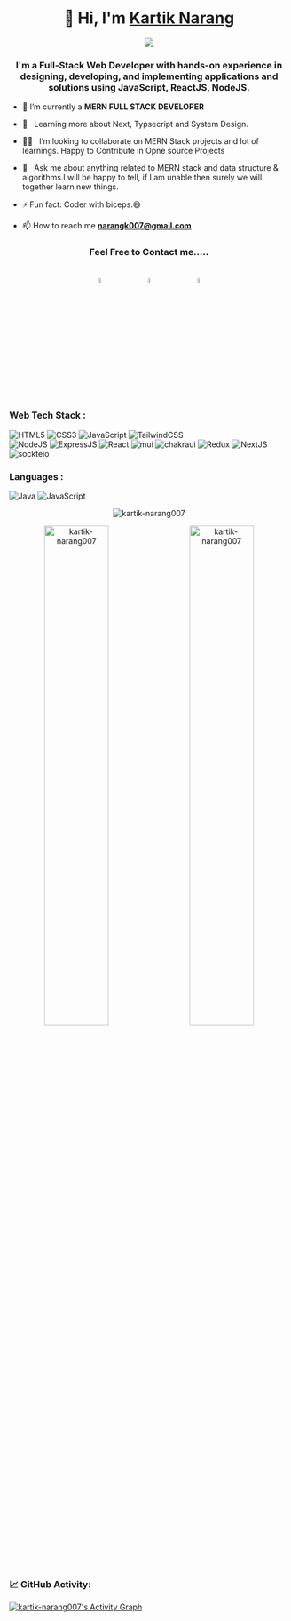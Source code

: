 <!--
**kartik-narang007/kartik-narang007** is a ✨ _special_ ✨ repository because its `README.md` (this file) appears on your GitHub profile.

Here are some ideas to get you started:

- 🔭 I’m currently working on ...
- 🌱 I’m currently learning ...
- 👯 I’m looking to collaborate on ...
- 🤔 I’m looking for help with ...
- 💬 Ask me about ...
- 📫 How to reach me: ...
- 😄 Pronouns: ...
- ⚡ Fun fact: ...
-->
<h1 align="center">👋 Hi, I'm <a href="https://www.linkedin.com/in/kartik-narang-a81002245/" target="_blank"> Kartik Narang </a></h1>
<div align="center"><img src="https://readme-typing-svg.herokuapp.com?color=0357F7&lines=Full+Stack+Developer+%3A)" /> </div>
<h3 align="center">I'm a Full-Stack Web Developer with hands-on experience in designing, developing, and implementing
        applications and solutions using JavaScript, ReactJS, NodeJS.</h3>

- 🌱 I’m currently a **MERN FULL STACK DEVELOPER**
- 🌱 &nbsp; Learning more about Next, Typsecript and System Design.
- 👯‍♂️ &nbsp;&nbsp;I’m looking to collaborate on MERN Stack projects and lot of learnings. Happy to Contribute in Opne source Projects<br>
- 💬 &nbsp;&nbsp;Ask me about anything related to MERN stack and data structure & algorithms.I will be happy to tell, if I am unable then surely we will together learn new things.
- ⚡ Fun fact: Coder with biceps.:smile:

- 📫 How to reach me **narangk007@gmail.com**

<!-- ### Feel Free to Contact me..... -->
<h3 align="center">Feel Free to Contact me.....</h3>
<p align="center">
        <a href="https://github.com/kartik-narang007"><img alt="github" width="5%" style="padding:20px"
                        src="https://cdn-icons-png.flaticon.com/512/2504/2504911.png" /></a>
        <a href="https://www.linkedin.com/in/kartik-narang-a81002245/"><img alt="linkedin" width="5%" style="padding:20px; margin-left : 20px"
                        src="https://cdn-icons-png.flaticon.com/512/2504/2504923.png" /></a>
        <a href="https://www.instagram.com/kartik_narang_007/"><img alt="twitter" width="5%" style="padding:20px; margin-left : 20px"
                        src="https://cdn-icons-png.flaticon.com/512/2504/2504918.png" /></a>
        
</p>
<h3 align="left">Web Tech Stack :</h3>
<div align="left">
<img alt="HTML5" src="https://img.shields.io/badge/html5-%23E34F26.svg?style=for-the-badge&logo=html5&logoColor=white"/>
<img alt="CSS3" src="https://img.shields.io/badge/css3-%231572B6.svg?style=for-the-badge&logo=css3&logoColor=white"/> 
<img alt="JavaScript" src="https://img.shields.io/badge/javascript-%23323330.svg?style=for-the-badge&logo=javascript&logoColor=%23F7DF1E"/>  
<img alt="TailwindCSS" src="https://img.shields.io/badge/Tailwind_CSS-38B2AC?style=for-the-badge&logo=tailwind-css&logoColor=white"/>
<br>
<img alt="NodeJS" src="https://img.shields.io/badge/node.js-%2343853D.svg?style=for-the-badge&logo=node-dot-js&logoColor=white"/>
<img alt="ExpressJS" src="https://img.shields.io/badge/Express.js-000000?style=for-the-badge&logo=express&logoColor=white"/>
<img alt="React" src="https://img.shields.io/badge/react-%2320232a.svg?style=for-the-badge&logo=react&logoColor=%2361DAFB"/>
<img alt="mui" src="https://img.shields.io/badge/Material%20UI-007FFF?style=for-the-badge&logo=mui&logoColor=white"/>
<img alt="chakraui" src="https://img.shields.io/badge/Chakra--UI-319795?style=for-the-badge&logo=chakra-ui&logoColor=white"/>
<img alt="Redux" src="https://img.shields.io/badge/Redux-593D88?style=for-the-badge&logo=redux&logoColor=white"/>
<img alt="NextJS" src="https://img.shields.io/badge/next.js-000000?style=for-the-badge&logo=nextdotjs&logoColor=white"/>
<img alt="sockteio" src="https://img.shields.io/badge/Socket.io-010101?&style=for-the-badge&logo=Socket.io&logoColor=white"/>
</div>
<h3 align="left">Languages :</h3>
<div align="left">
  <img alt="Java" src="https://img.shields.io/badge/java-%23ED8B00.svg?style=for-the-badge&logo=java&logoColor=white"/>
  <img alt="JavaScript" src="https://img.shields.io/badge/javascript-%23323330.svg?style=for-the-badge&logo=javascript&logoColor=%23F7DF1E"/> 
  
</div>
<p align="center" ><img  
                src="https://github-readme-stats.vercel.app/api/top-langs?username=kartik-narang007&theme=dark&hide_border=true&show_icons=true&locale=en&layout=compact"
                alt="kartik-narang007" />  </p>

<p align="center "  >
                <img  width="48%"
                src="https://github-readme-stats.vercel.app/api?username=kartik-narang007&show_icons=true&theme=dark&hide_border=true&locale=en"
                alt="kartik-narang007" />  &nbsp; &nbsp; 
        <img width="48%" src="https://github-readme-streak-stats.herokuapp.com/?user=kartik-narang007&theme=dark&hide_border=true"
                alt="kartik-narang007" /></p>

### 📈 GitHub Activity:


<a href="https://github-readme-activity-graph.vercel.app/graph?username=kartik-narang007&theme=high-contrast"><img alt="kartik-narang007's Activity Graph" src="https://github-readme-activity-graph.vercel.app/graph?username=kartik-narang007&theme=high-contrast" /></a>
